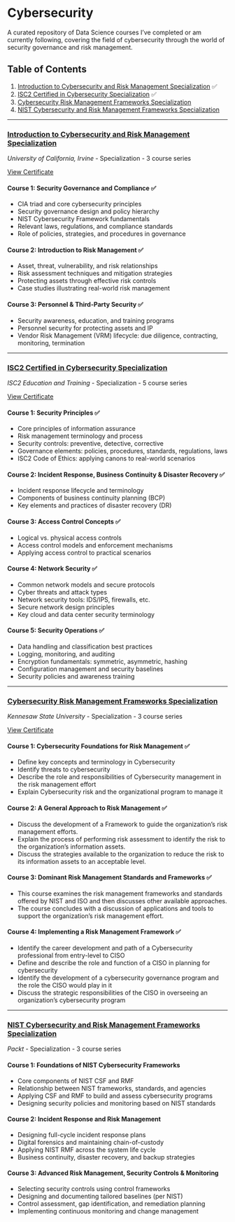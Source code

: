 # Cybersecurity
A curated repository of Data Science courses I’ve completed or am currently following, covering the field of cybersecurity through the world of security governance and risk management.

## Table of Contents
1. [Introduction to Cybersecurity and Risk Management Specialization](#introduction-to-cybersecurity-and-risk-management-specialization) ✅
2. [ISC2 Certified in Cybersecurity Specialization](#ics2-certified-in-cybersecurity-specialisation) ✅
3. [Cybersecurity Risk Management Frameworks Specialization](#cybersecurity-risk-management-frameworks-specialization)
4. [NIST Cybersecurity and Risk Management Frameworks Specialization](#nist-cybersecurity-and-risk-management-frameworks-specialization) 

---

### [Introduction to Cybersecurity and Risk Management Specialization](https://www.coursera.org/programs/data-science-school-qav8p/specializations/information-security)
*University of California, Irvine* - Specialization - 3 course series

[View Certificate](https://www.coursera.org/account/accomplishments/specialization/TNR9VXSBVERB)

#### Course 1: Security Governance and Compliance ✅
- CIA triad and core cybersecurity principles  
- Security governance design and policy hierarchy  
- NIST Cybersecurity Framework fundamentals  
- Relevant laws, regulations, and compliance standards  
- Role of policies, strategies, and procedures in governance  

#### Course 2: Introduction to Risk Management ✅
- Asset, threat, vulnerability, and risk relationships  
- Risk assessment techniques and mitigation strategies  
- Protecting assets through effective risk controls  
- Case studies illustrating real-world risk management  

#### Course 3: Personnel & Third-Party Security ✅
- Security awareness, education, and training programs  
- Personnel security for protecting assets and IP  
- Vendor Risk Management (VRM) lifecycle: due diligence, contracting, monitoring, termination  

---

### [ISC2 Certified in Cybersecurity Specialization](https://www.coursera.org/specializations/certified-in-cybersecurity)
*ISC2 Education and Training* - Specialization - 5 course series

[View Certificate](https://coursera.org/share/0b4ac863083fde1a02f6de5c1209fe0d)

#### Course 1: Security Principles ✅
- Core principles of information assurance  
- Risk management terminology and process  
- Security controls: preventive, detective, corrective  
- Governance elements: policies, procedures, standards, regulations, laws  
- ISC2 Code of Ethics: applying canons to real-world scenarios  

#### Course 2: Incident Response, Business Continuity & Disaster Recovery ✅
- Incident response lifecycle and terminology  
- Components of business continuity planning (BCP)  
- Key elements and practices of disaster recovery (DR)  

#### Course 3: Access Control Concepts ✅
- Logical vs. physical access controls  
- Access control models and enforcement mechanisms  
- Applying access control to practical scenarios  

#### Course 4: Network Security ✅
- Common network models and secure protocols  
- Cyber threats and attack types  
- Network security tools: IDS/IPS, firewalls, etc.  
- Secure network design principles  
- Key cloud and data center security terminology  

#### Course 5: Security Operations ✅
- Data handling and classification best practices  
- Logging, monitoring, and auditing  
- Encryption fundamentals: symmetric, asymmetric, hashing  
- Configuration management and security baselines  
- Security policies and awareness training

---
### [Cybersecurity Risk Management Frameworks Specialization](https://www.coursera.org/programs/data-science-school-qav8p/specializations/cybersecurity-risk-management-frameworks)
*Kennesaw State University* - Specialization - 3 course series

[View Certificate]()

#### Course 1: Cybersecurity Foundations for Risk Management ✅
- Define key concepts and terminology in Cybersecurity
- Identify threats to cybersecurity
- Describe the role and responsibilities of Cybersecurity management in the risk management effort
- Explain Cybersecurity risk and the organizational program to manage it

#### Course 2: A General Approach to Risk Management ✅
- Discuss the development of a Framework to guide the organization’s risk management efforts.
- Explain the process of performing risk assessment to identify the risk to the organization’s information assets.
- Discuss the strategies available to the organization to reduce the risk to its information assets to an acceptable level.

#### Course 3: Dominant Risk Management Standards and Frameworks ✅
- This course examines the risk management frameworks and standards offered by NIST and ISO and then discusses other available approaches.
- The course concludes with a discussion of applications and tools to support the organization’s risk management effort.

#### Course 4: Implementing a Risk Management Framework ✅
- Identify the career development and path of a Cybersecurity professional from entry-level to CISO
- Define and describe the role and function of a CISO in planning for cybersecurity
- Identify the development of a cybersecurity governance program and the role the CISO would play in it
- Discuss the strategic responsibilities of the CISO in overseeing an organization’s cybersecurity program

---

### [NIST Cybersecurity and Risk Management Frameworks Specialization](https://www.coursera.org/specializations/packt-nist-cybersecurity-and-risk-management-frameworks)
*Packt* - Specialization - 3 course series

#### Course 1: Foundations of NIST Cybersecurity Frameworks 
- Core components of NIST CSF and RMF  
- Relationship between NIST frameworks, standards, and agencies  
- Applying CSF and RMF to build and assess cybersecurity programs  
- Designing security policies and monitoring based on NIST standards  

#### Course 2: Incident Response and Risk Management
- Designing full-cycle incident response plans  
- Digital forensics and maintaining chain-of-custody  
- Applying NIST RMF across the system life cycle  
- Business continuity, disaster recovery, and backup strategies  

#### Course 3: Advanced Risk Management, Security Controls & Monitoring
- Selecting security controls using control frameworks  
- Designing and documenting tailored baselines (per NIST)  
- Control assessment, gap identification, and remediation planning  
- Implementing continuous monitoring and change management  

